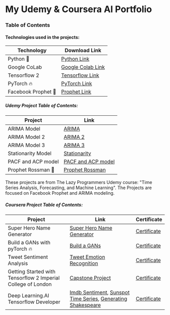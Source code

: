 # My Udemy & Coursera AI Portfolio

### Table of Contents

#### Technologies used in the projects:

| Technology  | Download Link |
| ------------- | ------------- |
| Python :snake: | [Python Link](https://www.python.org/) |
| Google CoLab  | [Google Colab Link](https://colab.research.google.com/)  |
| Tensorflow 2  | [Tensorflow Link](https://www.tensorflow.org/install) |
| PyTorch :fire: | [PyTorch Link](https://pytorch.org/) |
| Facebook Prophet :money_with_wings: | [Prophet Link](https://facebook.github.io/prophet/) |

##### Udemy Project Table of Contents:

| Project  | Link | 
| ------------- | ------------- | 
| ARIMA Model  |[ARIMA](https://github.com/KielDeMarco/AI_Portfolio/blob/main/TimeSeries/ARIMA/ARIMA.ipynb) |
| ARIMA Model 2  | [ARIMA 2](https://github.com/KielDeMarco/AI_Portfolio/blob/main/TimeSeries/ARIMA/Arima_2.ipynb) | 
| ARIMA Model 3  | [ARIMA 3](https://github.com/KielDeMarco/AI_Portfolio/blob/main/TimeSeries/ARIMA/ARIMA_3.ipynb)  |
| Stationarity Model  | [Stationarity](https://github.com/KielDeMarco/AI_Portfolio/blob/main/TimeSeries/ARIMA/Stationarity.ipynb)  | 
| PACF and ACP model | [PACF and ACP model](https://github.com/KielDeMarco/AI_Portfolio/blob/main/TimeSeries/ARIMA/PACF_and_ACF.ipynb)  | 
| Prophet Rossman :money_with_wings: | [Prophet Rossman](https://github.com/KielDeMarco/AI_Portfolio/blob/main/TimeSeries/Prophet_Rossman.ipynb)  | 

These projects are from The Lazy Programmers Udemy course: "Time Series Analysis, Forecasting, and Machine Learning". The Projects are focused on Facebook Prophet and ARIMA modeling.

##### Coursera Project Table of Contents:

| Project  | Link | Certificate |
| ------------- | ------------- | ------------- |
| Super Hero Name Generator  |[Super Hero Name Generator](https://github.com/KielDeMarco/AI_Portfolio/blob/main/Coursera/Superhero_Name_Generator_Learner.ipynb)  |[Certificate](https://www.coursera.org/account/accomplishments/certificate/KBJPR96BZQJ2) |
| Build a GANs with pyTorch :fire: |[Build a GANs](https://github.com/KielDeMarco/AI_Portfolio/blob/main/Coursera/Build_a_Generative_Adversarial_Network_.ipynb)  |[Certificate](https://www.coursera.org/account/accomplishments/certificate/FV24N5JVR2TZ) |
| Tweet Sentiment Analysis  |[Tweet Emotion Recognition](https://github.com/KielDeMarco/AI_Portfolio/blob/main/Coursera/Tweet_Emotion_Recognition_Learner.ipynb)  |[Certificate](https://www.coursera.org/account/accomplishments/certificate/GKW3FD5PH5VV) |
|  Getting Started with Tensorflow 2 Imperial College of London | [Capstone Project](https://github.com/KielDeMarco/AI_Portfolio/blob/main/Coursera/Capstone_Project.ipynb) | [Certificate](https://www.coursera.org/account/accomplishments/certificate/AUDUWHK9EA79) |
| Deep Learning.AI Tensorflow Developer  |[Imdb Sentiment](https://github.com/KielDeMarco/AI_Portfolio/blob/main/Coursera/imdb_sentiment.ipynb), [Sunspot Time Series](https://github.com/KielDeMarco/AI_Portfolio/blob/main/Coursera/SunSpot_TIme_Series.ipynb), [Generating Shakespeare](https://github.com/KielDeMarco/AI_Portfolio/blob/main/Coursera/%20Generating_Shakespeare.ipynb) |[Certificate](https://www.coursera.org/account/accomplishments/specialization/certificate/BVVRVYAMSLXY) |


